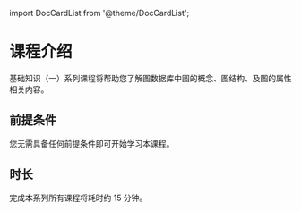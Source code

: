 import DocCardList from '@theme/DocCardList';

# 课程介绍

基础知识（一）系列课程将帮助您了解图数据库中图的概念、图结构、及图的属性相关内容。

<DocCardList />

## 前提条件

您无需具备任何前提条件即可开始学习本课程。

## 时长

完成本系列所有课程将耗时约 15 分钟。
